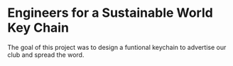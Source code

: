 # Engineers for a Sustainable World Key Chain
The goal of this project was to design a funtional keychain to advertise our club and spread the word.
